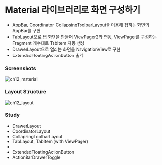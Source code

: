 # Material 라이브러리로 화면 구성하기
* AppBar, Coordinator, CollapsingToolbarLayout을 이용해 접히는 화면의 AppBar를 구현
* TabLayout으로 탭 화면을 만들어 ViewPager2와 연동, ViewPager를 구성하는 Fragment 개수대로 TabItem 자동 생성
* DrawerLayout으로 열리는 화면을 NavigationView로 구현
* ExtendedFloatingActionButton 출력


### Screenshots
![ch12_material](https://user-images.githubusercontent.com/86085387/149470972-5adbeeb5-cc17-4b64-8d63-471729d49b84.gif)


### Layout Structure
![ch12_layout](https://user-images.githubusercontent.com/86085387/149470228-8ce4b6b5-d1dd-425e-8d3f-8152e912f1b7.jpg)

### Study
* DrawerLayout
* CoordinatorLayout
* CollapsingToolbarLayout
* TabLayout, TabItem (with ViewPager)
* 
* ExtendedFloatingActionButton
* ActionBarDrawerToggle
